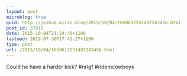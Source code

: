 ```yaml
---
layout: post
microblog: true
guid: http://joshua.micro.blog/2015/10/04/t650617551492243456.html
post_id: 37011
date: 2015-10-04T21:24:46+1100
lastmod: 2019-07-30T17:41:27+1100
type: post
url: /2015/10/04/t650617551492243456.html
---
```

Could he have a harder kick? #nrlgf #ridemcowboys
